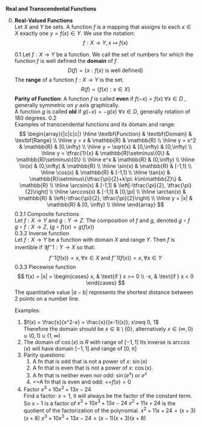 **Real and Transcendental Functions**   

0. **Real-Valued Functions**    
	Let $X$ and $Y$ be sets. A function $f$ is a mapping that assigns to each $x\in X$ exactly one $y=f(x) \in Y$. We use the notation:    
	$$f:X\to Y,    x\mapsto f(x) $$
	
	0.1 
		Let $f:X\to Y$ be a function. We call the set of numbers for which the function $f$ is well defined the **domain** of $f$.    
		$$D(f) = \{x:f(x) \text{ is well defined\} }$$
		The **range** of a function $f:X\to Y$ is the set.   
		$$R(f) = \{f(x): x \in X\} $$
		**Parity of Function**:
			A function $f$ is called **even** if $f(-x)=f(x)   \text{ }  \forall  x\in D$ , generally symmetric on $y$ axis graphically.   
			A function $g$ is called **old** if $g(-x) = -g(x) \text{ } \forall x\in D$, generally rotation of 180 degrees. 
	0.2   
		Examples of transcendental functions and its domain and range:  
		 $$
\begin{array}{|c|c|c|}
\hline
\textbf{Function} & \textbf{Domain} & \textbf{Range} \\
\hline
y = x & \mathbb{R} & \mathbb{R} \\
\hline
y = x^2 & \mathbb{R} & [0,\infty) \\
\hline
y = \sqrt{x} & [0,\infty) & [0,\infty) \\
\hline
y = \tfrac{1}{x} & \mathbb{R}\setminus\{0\} & \mathbb{R}\setminus\{0\} \\
\hline
e^x & \mathbb{R} & (0,\infty) \\
\hline
\ln(x) & (0,\infty) & \mathbb{R} \\
\hline
\sin(x) & \mathbb{R} & [-1,1] \\
\hline
\cos(x) & \mathbb{R} & [-1,1] \\
\hline
\tan(x) & \mathbb{R}\setminus\{\tfrac{\pi}{2}+k\pi: k\in\mathbb{Z}\} & \mathbb{R} \\
\hline
\arcsin(x) & [-1,1] & \left[-\tfrac{\pi}{2}, \tfrac{\pi}{2}\right] \\
\hline
\arccos(x) & [-1,1] & [0,\pi] \\
\hline
\arctan(x) & \mathbb{R} & \left(-\tfrac{\pi}{2}, \tfrac{\pi}{2}\right) \\
\hline
y = |x| & \mathbb{R} & [0, \infty) \\
\hline
\end{array}
$$
	0.3.1
		Composite functions  
		Let $f:X\to Y$ and $g:Y\to Z$. 
		The composition of $f$ and $g$, denoted $g \circ f$   
		$g \circ f: X\to Z$, $(g \circ f)(x) = g(f(x))$   
	0.3.2
		Inverse function  
		Let $f:X\to Y$ be a function with domain $X$ and range $Y$. Then $f$ is invertible if $\exists f^-1: Y\to X$ so that:     
		$$f^-1(f(x)) = x  ,  \forall x \in X \text{ and } f^-1(f(x)) = x,  \forall x\in Y $$
	0.3.3
		Piecewise function    
		$$ f(x) = |x| = \begin{cases}
		x, & \text{if } x >= 0 \\
		-x, & \text{if } x < 0
		\end{cases} $$
		The quantitative value $|a-b|$ represents the shortest distance between 2 points on a number line.  
		
	Examples:
	1) $f(x) = \frac{x}{x^2-x} = \frac{x}{(x-1)(x)}; x\neq 0, 1$    
		Therefore the domain should be $x\in \mathbb{R} \setminus \{0\}$, alternatively $x \in (\infty, 0) \cup (0, 1)\cup (1, \infty)$   
	2) The domain of $\cos(x)$ is $R$ with range of $[-1, 1]$ 
		Its inverse is $\arccos(x)$ will have domain $[-1, 1]$ and range of $[0, \pi]$ 
	3) Parity questions:
		1) A fn that is odd that is not a power of $x$: $\sin(x)$   
		2) A fn that is even that is not a power of $x$: $\cos(x)$. 
		3) A fn that is neither even nor odd: $\sin(e^x)$ or $e^x$   
		4) ==A fn that is even and odd: ==$f(x)= 0$   
	4) Factor $x^3+10x^3+13x-24$  
		Find a factor: $x=1$, it will always be the factor of the constant term. 
		So $x-1$ is a factor of $x^3+10x^3+13x-24$ 
		$x^2+11x+24$ is the quotient of the factorization of the polynomial. 
		$x^2+11x+24 = (x+3)(x+8)$ 
		$x^3+10x^3+13x-24 = (x-1)(x+3)(x+8)$     
